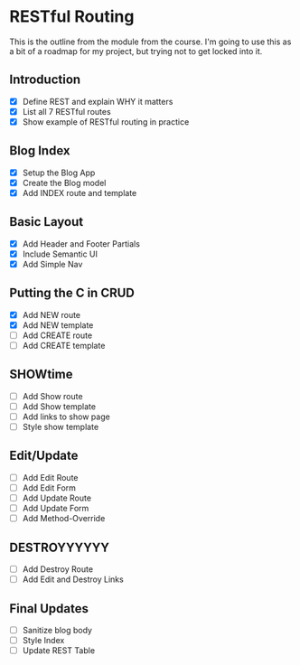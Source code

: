 # RESTful Routing

This is the outline from the module from the course. I'm going to use this as a bit of a roadmap for my project, but trying not to get locked into it.

## Introduction
- [x] Define REST and explain WHY it matters
- [x] List all 7 RESTful routes
- [x] Show example of RESTful routing in practice

## Blog Index
- [x] Setup the Blog App
- [x] Create the Blog model
- [x] Add INDEX route and template

## Basic Layout
- [x] Add Header and Footer Partials
- [x] Include Semantic UI
- [x] Add Simple Nav

## Putting the C in CRUD
- [x] Add NEW route
- [x] Add NEW template
- [ ] Add CREATE route
- [ ] Add CREATE template

## SHOWtime
- [ ] Add Show route
- [ ] Add Show template
- [ ] Add links to show page
- [ ] Style show template

## Edit/Update
- [ ] Add Edit Route
- [ ] Add Edit Form
- [ ] Add Update Route
- [ ] Add Update Form
- [ ] Add Method-Override

## DESTROYYYYYY
- [ ] Add Destroy Route
- [ ] Add Edit and Destroy Links

## Final Updates
- [ ] Sanitize blog body
- [ ] Style Index
- [ ] Update REST Table
